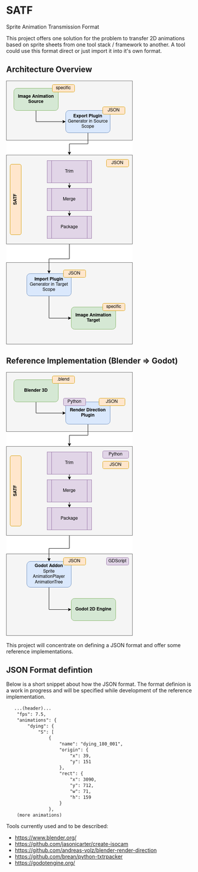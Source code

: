 # SATF
Sprite Animation Transmission Format

This project offers one solution for the problem to transfer 2D animations based on sprite sheets from one tool stack / framework to another. A tool could use this format direct or just import it into it's own format.

## Architecture Overview
<img src="./doc/SATF_Architecture-Architecture.drawio.png">

## Reference Implementation (Blender => Godot)
<img src="./doc/SATF_Architecture-Blender_Godot_Impl.drawio.png">

This project will concentrate on defining a JSON format and offer some reference implementations.

## JSON Format defintion
Below is a short snippet about how the JSON format. The format definion is a work in progress and will be specified while development of the reference implementation.
```
   ...(header)...
    "fps": 7.5,
    "animations": {
        "dying": {
            "S": [
                {
                    "name": "dying_180_001",
                    "origin": {
                        "x": 39,
                        "y": 151
                    },
                    "rect": {
                        "x": 3090,
                        "y": 712,
                        "w": 71,
                        "h": 159
                    }
                },
    (more animations)
```
Tools currently used and to be described:
- https://www.blender.org/
- https://github.com/jasonicarter/create-isocam
- https://github.com/andreas-volz/blender-render-direction
- https://github.com/brean/python-txtrpacker
- https://godotengine.org/

